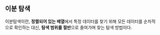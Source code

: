 ## 이분 탐색

이분탐색이란, **정렬되어 있는 배열**에서 특정 데이터를 찾기 위해 모든 데이터를 순차적으로 확인하는 대신, **탐색 범위를 절반**으로 줄여가며 찾는 탐색 방법이다.
